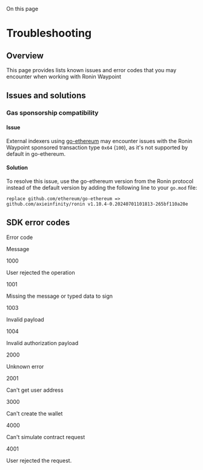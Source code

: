 On this page

# Troubleshooting

## Overview[​](/mavis/ronin-waypoint/reference/troubleshooting#overview "Direct link to Overview")

This page provides lists known issues and error codes that you may encounter when working with Ronin Waypoint

## Issues and solutions[​](/mavis/ronin-waypoint/reference/troubleshooting#issues-and-solutions "Direct link to Issues and solutions")

### Gas sponsorship compatibility[​](/mavis/ronin-waypoint/reference/troubleshooting#gas-sponsorship-compatibility "Direct link to Gas sponsorship compatibility")

#### Issue[​](/mavis/ronin-waypoint/reference/troubleshooting#issue "Direct link to Issue")

External indexers using [go-ethereum](https://geth.ethereum.org) may encounter issues with the Ronin Waypoint sponsored transaction type `0x64` (`100`), as it's not supported by default in go-ethereum.

#### Solution[​](/mavis/ronin-waypoint/reference/troubleshooting#solution "Direct link to Solution")

To resolve this issue, use the go-ethereum version from the Ronin protocol instead of the default version by adding the following line to your `go.mod` file:

```
replace github.com/ethereum/go-ethereum => github.com/axieinfinity/ronin v1.10.4-0.20240701101813-265bf110a20e
```

## SDK error codes[​](/mavis/ronin-waypoint/reference/troubleshooting#sdk-error-codes "Direct link to SDK error codes")

Error code

Message

1000

User rejected the operation

1001

Missing the message or typed data to sign

1003

Invalid payload

1004

Invalid authorization payload

2000

Unknown error

2001

Can't get user address

3000

Can't create the wallet

4000

Can't simulate contract request

4001

User rejected the request.

